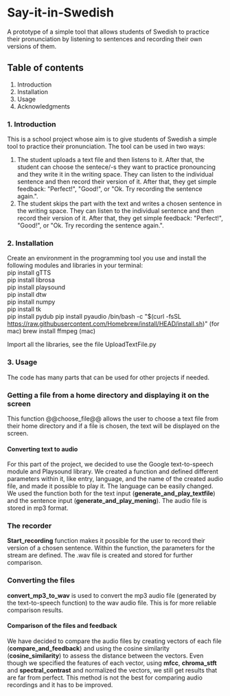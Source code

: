 # Say-it-in-Swedish

A prototype of a simple tool that allows students of Swedish to practice their pronunciation by listening to sentences and recording their own versions of them. 

## Table of contents  
1. Introduction
2. Installation
3. Usage
5. Acknowledgments


### 1. Introduction
This is a school project whose aim is to give students of Swedish a simple tool to practice their pronunciation.
The tool can be used in two ways:
1. The student uploads a text file and then listens to it. After that, the student can choose the sentece/-s they want to practice pronouncing and they write it in the writing space. They can listen to the individual sentence and then record their version of it. After that, they get simple feedback: "Perfect!", "Good!", or "Ok. Try recording the sentence again.".
2. The student skips the part with the text and writes a chosen sentence in the writing space. They can listen to the individual sentence and then record their version of it. After that, they get simple feedback: "Perfect!", "Good!", or "Ok. Try recording the sentence again.".
   
### 2. Installation
Create an environment in the programming tool you use and install the following modules and libraries in your terminal:  
pip install gTTS  
pip install librosa  
pip install playsound  
pip install dtw  
pip install numpy  
pip install tk  
pip install pydub
pip install pyaudio
/bin/bash -c "$(curl -fsSL https://raw.githubusercontent.com/Homebrew/install/HEAD/install.sh)" (for mac)
brew install ffmpeg (mac)


Import all the libraries, see the file UploadTextFile.py

### 3. Usage
The code has many parts that can be used for other projects if needed.  

### Getting a file from a home directory and displaying it on the screen
This function @@choose_file@@ allows the user to choose a text file from their home directory and if a file is chosen, the text will be displayed on the screen. 

#### Converting text to audio
For this part of the project, we decided to use the Google text-to-speech module and Playsound library. We created a function and defined different parameters within it, like entry, language, and the name of the created audio file, and made it possible to play it. The language can be easily changed. We used the function both for the text input (**generate_and_play_textfile**) and the sentence input (**generate_and_play_mening**). The audio file is stored in mp3 format. 

### The recorder
**Start_recording** function makes it possible for the user to record their version of a chosen sentence. Within the function, the parameters for the stream are defined. The .wav file is created and stored for further comparison. 

### Converting the files
**convert_mp3_to_wav** is used to convert the mp3 audio file (generated by the text-to-speech function) to the wav audio file. This is for more reliable comparison results.

#### Comparison of the files and feedback
We have decided to compare the audio files by creating vectors of each file (**compare_and_feedback**) and using the cosine similarity (**cosine_similarity**) to assess the distance between the vectors. Even though we specified the features of each vector, using **mfcc**, **chroma_stft** and **spectral_contrast** and normalized the vectors, we still get results that are far from perfect. 
This method is not the best for comparing audio recordings and it has to be improved. 



